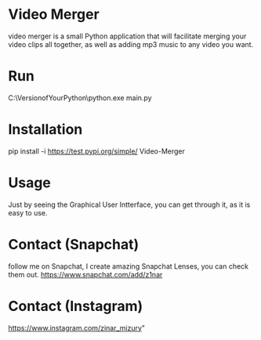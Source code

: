 # Video Merger
video merger is a small Python application that will facilitate merging your video clips all together, as well as adding mp3 music to any video you want.

# Run
C:\VersionofYourPython\python.exe main.py

# Installation
pip install -i https://test.pypi.org/simple/ Video-Merger

# Usage
Just by seeing the Graphical User Intterface, you can get through it, as it is easy to use.

# Contact (Snapchat)
follow me on Snapchat, I create amazing Snapchat Lenses, you can check them out.
https://www.snapchat.com/add/z1nar
# Contact (Instagram)
https://www.instagram.com/zinar_mizury" 
